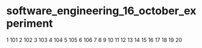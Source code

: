 # software_engineering_16_october_experiment
1 101
2 102
3 103
4 104
5 105
6 106
7
8
9
10
11
12
13
14
15
16
17
18
19
20
